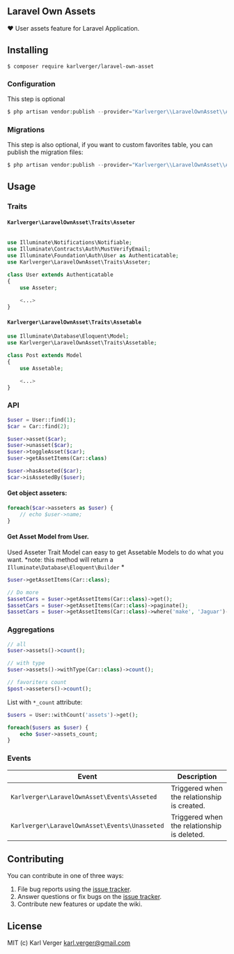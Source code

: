 Laravel Own Assets
---

❤️ User assets feature for Laravel Application.



## Installing

```shell
$ composer require karlverger/laravel-own-asset
```

### Configuration

This step is optional

```php
$ php artisan vendor:publish --provider="Karlverger\\LaravelOwnAsset\\AssetServiceProvider" --tag=config
```

### Migrations

This step is also optional, if you want to custom favorites table, you can publish the migration files:

```php
$ php artisan vendor:publish --provider="Karlverger\\LaravelOwnAsset\\AssetServiceProvider" --tag=migrations
```


## Usage

### Traits

#### `Karlverger\LaravelOwnAsset\Traits\Asseter`

```php

use Illuminate\Notifications\Notifiable;
use Illuminate\Contracts\Auth\MustVerifyEmail;
use Illuminate\Foundation\Auth\User as Authenticatable;
use Karlverger\LaravelOwnAsset\Traits\Asseter;

class User extends Authenticatable
{
    use Asseter;
    
    <...>
}
```

#### `Karlverger\LaravelOwnAsset\Traits\Assetable`

```php
use Illuminate\Database\Eloquent\Model;
use Karlverger\LaravelOwnAsset\Traits\Assetable;

class Post extends Model
{
    use Assetable;

    <...>
}
```

### API

```php
$user = User::find(1);
$car = Car::find(2);

$user->asset($car);
$user->unasset($car);
$user->toggleAsset($car);
$user->getAssetItems(Car::class)

$user->hasAsseted($car); 
$car->isAssetedBy($user); 
```

#### Get object asseters:

```php
foreach($car->asseters as $user) {
    // echo $user->name;
}
```

#### Get Asset Model from User.
Used Asseter Trait Model can easy to get Assetable Models to do what you want.
*note: this method will return a `Illuminate\Database\Eloquent\Builder` *
```php
$user->getAssetItems(Car::class);

// Do more
$assetCars = $user->getAssetItems(Car::class)->get();
$assetCars = $user->getAssetItems(Car::class)->paginate();
$assetCars = $user->getAssetItems(Car::class)->where('make', 'Jaguar')->get();
```

### Aggregations

```php
// all
$user->assets()->count(); 

// with type
$user->assets()->withType(Car::class)->count(); 

// favoriters count
$post->asseters()->count();
```

List with `*_count` attribute:

```php
$users = User::withCount('assets')->get();

foreach($users as $user) {
    echo $user->assets_count;
}
```

### Events

| **Event** | **Description** |
| --- | --- |
|  `Karlverger\LaravelOwnAsset\Events\Asseted` | Triggered when the relationship is created. |
|  `Karlverger\LaravelOwnAsset\Events\Unasseted` | Triggered when the relationship is deleted. |


## Contributing

You can contribute in one of three ways:

1. File bug reports using the [issue tracker](https://github.com/karlverger/laravel-own-assets/issues).
2. Answer questions or fix bugs on the [issue tracker](https://github.com/karlverger/laravel-own-assets/issues).
3. Contribute new features or update the wiki.


## License

MIT (c) Karl Verger <karl.verger@gmail.com>
